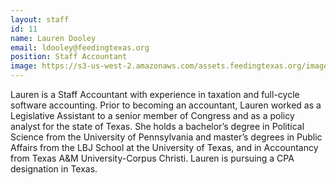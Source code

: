 ```yaml
---
layout: staff
id: 11
name: Lauren Dooley
email: ldooley@feedingtexas.org
position: Staff Accountant
image: https://s3-us-west-2.amazonaws.com/assets.feedingtexas.org/images/staff/lauren-dooley.JPG
---
```

Lauren is a Staff Accountant with experience in taxation and full-cycle software accounting. Prior to becoming an accountant, Lauren worked as a Legislative Assistant to a senior member of Congress and as a policy analyst for the state of Texas. She holds a bachelor’s degree in Political Science from the University of Pennsylvania and master’s degrees in Public Affairs from the LBJ School at the University of Texas, and in Accountancy from Texas A&M University-Corpus Christi. Lauren is pursuing a CPA designation in Texas.
 
